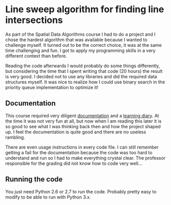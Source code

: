 # Line sweep algorithm for finding line intersections

As part of the Spatial Data Algorithms course I had to do a project and I
chose the hardest algorithm that was available because I wanted to challenge
myself. It turned out to be the correct choice, it was at the same time
challenging and fun. I got to apply my programming skills in a very different
context than before.

Reading the code afterwards I would probably do some things differently, but
considering the time that I spent writing that code (20 hours) the result is
very good. I decided not to use any libraries and did the required data
structures myself. It was nice to realize how I could use binary search in the
priority queue implementation to optimize it!

## Documentation

This course required very diligent [documentation](/documentation/project_report.txt) and a [learning diary](/documentation/learning_diary.txt). At the
time it was not very fun at all, but now when I am reading this later it is so
good to see what I was thinking back then and how the project shaped up. I
feel the documentation is quite good and there are no useless rambling.

There are even usage instructions in every code file. I can still remember getting a fail for the documentation because the code was too hard to understand and run so I had to make everything crystal clear. The professor responsible for the grading did not know how to code very well...

## Running the code

You just need Python 2.6 or 2.7 to run the code. Probably pretty easy to
modify to be able to run with Python 3.x.

